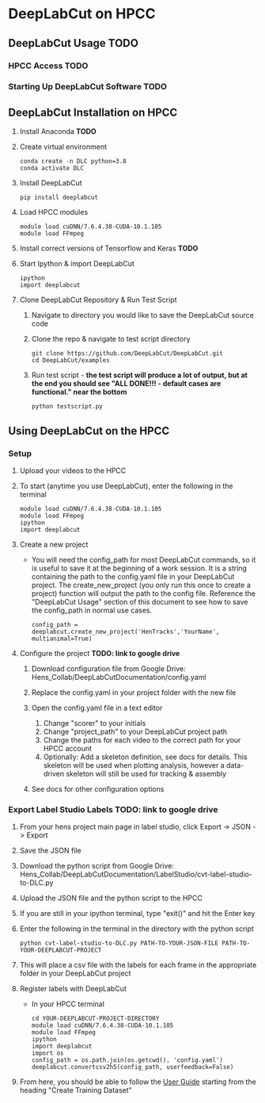 # DeepLabCut on HPCC

## DeepLabCut Usage **TODO**

### HPCC Access **TODO**

### Starting Up DeepLabCut Software **TODO**

## DeepLabCut Installation on HPCC

1. Install Anaconda **TODO**

2. Create virtual environment

	`conda create -n DLC python=3.8`<br>
	`conda activate DLC`
	
3. Install DeepLabCut

	`pip install deeplabcut`

4. Load HPCC modules

	`module load cuDNN/7.6.4.38-CUDA-10.1.105`<br>
	`module load FFmpeg`
	
5. Install correct versions of Tensorflow and Keras **TODO**
	
6. Start Ipython & import DeepLabCut

	`ipython`<br>
	`import deeplabcut`
	
7. Clone DeepLabCut Repository & Run Test Script

	1. Navigate to directory you would like to save the DeepLabCut 
	   source code
	   
	2. Clone the repo & navigate to test script directory
	
		`git clone https://github.com/DeepLabCut/DeepLabCut.git`<br>
		`cd DeepLabCut/examples`
		
	3. Run test script - **the test script will produce a lot of output, but at the end you should see "ALL DONE!!! - default cases are functional." near the bottom**
	
		`python testscript.py`


## Using DeepLabCut on the HPCC

### Setup

1. Upload your videos to the HPCC

2. To start (anytime you use DeepLabCut), enter the following in the terminal
	
	`module load cuDNN/7.6.4.38-CUDA-10.1.105`<br>
	`module load FFmpeg`<br>
	`ipython`<br>
	`import deeplabcut`
	
2. Create a new project
	
	- You will need the config_path for most DeepLabCut commands, so it is useful to
	  save it at the  beginning of a work session. It is a string containing the path to the config.yaml
	  file in your DeepLabCut project. The create_new_project (you only run this once to create a project)
	  function will output the path to the config file. Reference the "DeepLabCut Usage" section of this
	  document to see how to save the config_path in normal use cases.
	
	    `config_path = deeplabcut.create_new_project('HenTracks','YourName', multianimal=True)`
              
3. Configure the project **TODO: link to google drive**
    
    1. Download configuration file from Google Drive: Hens_Collab/DeepLabCutDocumentation/config.yaml
     
    2. Replace the config.yaml in your project folder with the new file
     
    3. Open the config.yaml file in a text editor
     
    	1. Change "scorer" to your initials
    	2. Change "project_path" to your DeepLabCut project path
    	3. Change the paths for each video to the correct path for your HPCC account
    	4. Optionally: Add a skeleton definition, see docs for details. This skeleton will be used when
    	   plotting analysis, however a data-driven skeleton will still be used for tracking & assembly
    	   
   4. See docs for other configuration options
   	 
### Export Label Studio Labels **TODO: link to google drive**
	
1. From your hens project main page in label studio, click Export -> JSON -> Export
2. Save the JSON file
3. Download the python script from Google Drive: Hens_Collab/DeepLabCutDocumentation/LabelStudio/cvt-label-studio-to-DLC.py
4. Upload the JSON file and the python script to the HPCC
5. If you are still in your ipython terminal, type "exit()" and hit the Enter key
6. Enter the following in the terminal in the directory with the python script
	
    `python cvt-label-studio-to-DLC.py PATH-TO-YOUR-JSON-FILE PATH-TO-YOUR-DEEPLABCUT-PROJECT`
	
7. This will place a csv file with the labels for each frame in the appropriate folder in your DeepLabCut project
8. Register labels with DeepLabCut
		
	- In your HPCC terminal
		
		`cd YOUR-DEEPLABCUT-PROJECT-DIRECTORY`<br>
		`module load cuDNN/7.6.4.38-CUDA-10.1.105`<br>
		`module load FFmpeg`<br>
		`ipython`<br>
		`import deeplabcut`<br>
		`import os`<br>
		`config_path = os.path.join(os.getcwd(), 'config.yaml')`<br>
		`deeplabcut.convertcsv2h5(config_path, userfeedback=False)`
		
9. From here, you should be able to follow the [User Guide](https://github.com/DeepLabCut/DeepLabCut/blob/master/docs/maDLC_UserGuide.md) starting from the heading "Create Training Dataset"

